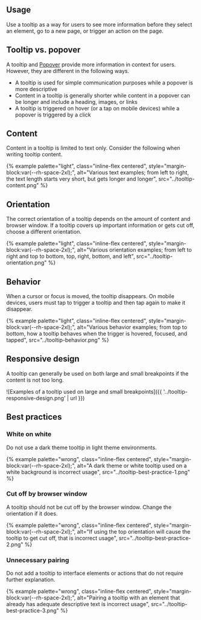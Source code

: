 ## Usage 
Use a tooltip as a way for users to see more information before they select an element, go to a new page, or trigger an action on the page.
## Tooltip vs. popover 
A tooltip and [Popover](/elements/popover) provide more information in context for users. However, they are different in the following ways.

- A tooltip is used for simple communication purposes while a popover is more descriptive
- Content in a tooltip is generally shorter while content in a popover can be longer and include a heading, images, or links
- A tooltip is triggered on hover (or a tap on mobile devices) while a popover is triggered by a click
## Content 
Content in a tooltip is limited to text only. Consider the following when writing tooltip content.

{% example palette="light",
          class="inline-flex centered",
          style="margin-block:var(--rh-space-2xl);",
          alt="Various text examples; from left to right, the text length starts very short, but gets longer and longer",
          src="../tooltip-content.png" %}


## Orientation 
The correct orientation of a tooltip depends on the amount of content and browser window. If a tooltip covers up important information or gets cut off, choose a different orientation.

{% example palette="light",
          class="inline-flex centered",
          style="margin-block:var(--rh-space-2xl);",
          alt="Various orientation examples; from left to right and top to bottom, top, right, bottom, and left",
          src="../tooltip-orientation.png" %}


## Behavior 
When a cursor or focus is moved, the tooltip disappears. On mobile devices, users must tap to trigger a tooltip and then tap again to make it disappear.

{% example palette="light",
          class="inline-flex centered",
          style="margin-block:var(--rh-space-2xl);",
          alt="Various behavior examples; from top to bottom, how a tooltip behaves when the trigger is hovered, focused, and tapped",
          src="../tooltip-behavior.png" %}


## Responsive design 
A tooltip can generally be used on both large and small breakpoints if the content is not too long.

![Examples of a tooltip used on large and small breakpoints]({{ '../tooltip-responsive-design.png' | url }})

## Best practices 
### White on white 
Do not use a dark theme tooltip in light theme environments.

{% example palette="wrong",
          class="inline-flex centered",
          style="margin-block:var(--rh-space-2xl);",
          alt="A dark theme or white tooltip used on a white background is incorrect usage",
          src="../tooltip-best-practice-1.png" %}


### Cut off by browser window 
A tooltip should not be cut off by the browser window. Change the orientation if it does.

{% example palette="wrong",
          class="inline-flex centered",
          style="margin-block:var(--rh-space-2xl);",
          alt="If using the top orientation will cause the tooltip to get cut off, that is incorrect usage",
          src="../tooltip-best-practice-2.png" %}


### Unnecessary pairing 
Do not add a tooltip to interface elements or actions that do not require further explanation.

{% example palette="wrong",
          class="inline-flex centered",
          style="margin-block:var(--rh-space-2xl);",
          alt="Pairing a tooltip with an element that already has adequate descriptive text is incorrect usage",
          src="../tooltip-best-practice-3.png" %}